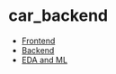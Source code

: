 # car_backend

- [Frontend](https://github.com/Tarik-Alaiwi-dev/car_frontend)
- [Backend](https://github.com/Tarik-Alaiwi/car_backend)
- [EDA and ML](https://github.com/Tarik-Alaiwi-dev/car_ml)
